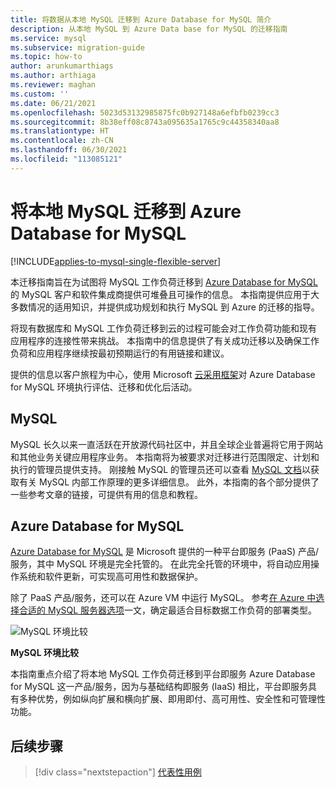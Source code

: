 ```yaml
---
title: 将数据从本地 MySQL 迁移到 Azure Database for MySQL 简介
description: 从本地 MySQL 到 Azure Data base for MySQL 的迁移指南
ms.service: mysql
ms.subservice: migration-guide
ms.topic: how-to
author: arunkumarthiags
ms.author: arthiaga
ms.reviewer: maghan
ms.custom: ''
ms.date: 06/21/2021
ms.openlocfilehash: 5023d53132985875fc0b927148a6efbfb0239cc3
ms.sourcegitcommit: 8b38eff08c8743a095635a1765c9c44358340aa8
ms.translationtype: HT
ms.contentlocale: zh-CN
ms.lasthandoff: 06/30/2021
ms.locfileid: "113085121"
---
```

# <a name="migrate-mysql-on-premises-to-azure-database-for-mysql"></a>将本地 MySQL 迁移到 Azure Database for MySQL

[!INCLUDE[applies-to-mysql-single-flexible-server](../../includes/applies-to-mysql-single-flexible-server.md)]

本迁移指南旨在为试图将 MySQL 工作负荷迁移到 [Azure Database for MySQL](../../overview.md) 的 MySQL 客户和软件集成商提供可堆叠且可操作的信息。 本指南提供应用于大多数情况的适用知识，并提供成功规划和执行 MySQL 到 Azure 的迁移的指导。

将现有数据库和 MySQL 工作负荷迁移到云的过程可能会对工作负荷功能和现有应用程序的连接性带来挑战。 本指南中的信息提供了有关成功迁移以及确保工作负荷和应用程序继续按最初预期运行的有用链接和建议。

提供的信息以客户旅程为中心，使用 Microsoft [云采用框架](/azure/cloud-adoption-framework/get-started/)对 Azure Database for MySQL 环境执行评估、迁移和优化后活动。

## <a name="mysql"></a>MySQL

MySQL 长久以来一直活跃在开放源代码社区中，并且全球企业普遍将它用于网站和其他业务关键应用程序业务。 本指南将为被要求对迁移进行范围限定、计划和执行的管理员提供支持。 刚接触 MySQL 的管理员还可以查看 [MySQL 文档](https://dev.mysql.com/doc/)以获取有关 MySQL 内部工作原理的更多详细信息。 此外，本指南的各个部分提供了一些参考文章的链接，可提供有用的信息和教程。

## <a name="azure-database-for-mysql"></a>Azure Database for MySQL

[Azure Database for MySQL](../../overview.md) 是 Microsoft 提供的一种平台即服务 (PaaS) 产品/服务，其中 MySQL 环境是完全托管的。 在此完全托管的环境中，将自动应用操作系统和软件更新，可实现高可用性和数据保护。

除了 PaaS 产品/服务，还可以在 Azure VM 中运行 MySQL。 参考[在 Azure 中选择合适的 MySQL 服务器选项](../../select-right-deployment-type.md)一文，确定最适合目标数据工作负荷的部署类型。

![MySQL 环境比较](./media/image3.jpg)

**MySQL 环境比较**

本指南重点介绍了将本地 MySQL 工作负荷迁移到平台即服务 Azure Database for MySQL 这一产品/服务，因为与基础结构即服务 (IaaS) 相比，平台即服务具有多种优势，例如纵向扩展和横向扩展、即用即付、高可用性、安全性和可管理性功能。  

## <a name="next-steps"></a>后续步骤

> [!div class="nextstepaction"]
> [代表性用例](./02-representative-use-case.md)

